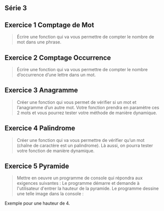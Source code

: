 ## Série 3 

## Exercice 1 Comptage de Mot
>Écrire une fonction qui va vous permettre de compter le nombre de mot
dans une phrase.

## Exercice 2 Comptage Occurrence
>Écrire une fonction qui va vous permettre de compter le nombre
d’occurrence d’une lettre dans un mot.

## Exercice 3 Anagramme
>Créer une fonction qui vous permet de vérifier si un mot et l’anagramme
d’un autre mot.
Votre fonction prendra en paramètre ces 2 mots et vous pourrez tester
votre méthode de manière dynamique.

## Exercice 4 Palindrome
>Créer une fonction qui va vous permettre de vérifier qu’un mot (chaîne de caractère est un palindrome).
Là aussi, on pourra tester votre fonction de manière dynamique.


## Exercice 5 Pyramide
>Mettre en oeuvre un programme de console qui répondra aux exigences
suivantes :
Le programme démarre et demande à l'utilisateur d'entrer la hauteur de
la pyramide.
Le programme dessine une telle image dans la console :

Exemple pour une hauteur de 4.